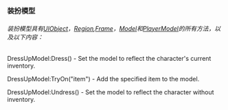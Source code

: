 ### 装扮模型

###### 装扮模型具有[UIObject](https://wow.gamepedia.com/Widget_API#UIObject)，[Region](https://wow.gamepedia.com/Widget_API#Region),[Frame](https://wow.gamepedia.com/Widget_API#Frame)，[Model](https://wow.gamepedia.com/Widget_API#Model)和[PlayerModel](https://wow.gamepedia.com/Widget_API#PlayerModel)的所有方法，以及以下内容：

DressUpModel:Dress\(\) - Set the model to reflect the character's current inventory.

DressUpModel:TryOn\("item"\) - Add the specified item to the model.

DressUpModel:Undress\(\) - Set the model to reflect the character without inventory.


